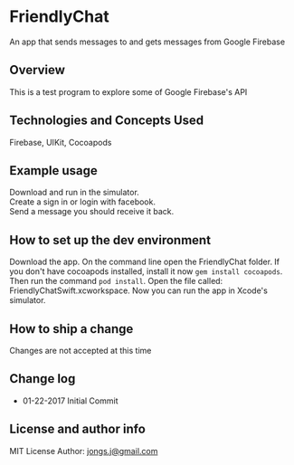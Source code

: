 # FriendlyChat
An app that sends messages to and gets messages from Google Firebase

## Overview

This is a test program to explore some of Google Firebase's API

## Technologies and Concepts Used
   
   Firebase, UIKit, Cocoapods
   
## Example usage

   Download and run in the simulator.  
   Create a sign in or login with facebook.  
   Send a message you should receive it back. 

## How to set up the dev environment
  
   Download the app.
   On the command line open the FriendlyChat folder.
   If you don't have cocoapods installed, install it now `gem install cocoapods`.
   Then run the command `pod install`.
   Open the file called: FriendlyChatSwift.xcworkspace.
   Now you can run the app in Xcode's simulator.  

## How to ship a change
Changes are not accepted at this time
 
## Change log

* 01-22-2017 Initial Commit

## License and author info
MIT License
Author: jongs.j@gmail.com
